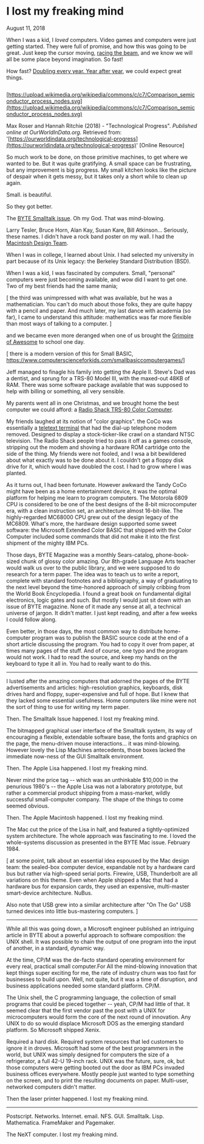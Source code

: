 # I lost my freaking mind
August 11, 2018

When I was a kid, I *loved* computers. Video games and computers were just getting started. They were full of promise, and how this was going to be great. Just keep the cursor moving, [racing the beam](https://mitpress.mit.edu/books/racing-beam), and we know we will all be some place beyond imagination. So fast!

How fast? [Doubling every year. Year after year](https://en.wikipedia.org/wiki/Moore%27s_law), we could expect great things.


![]()

  [https://upload.wikimedia.org/wikipedia/commons/c/c7/Comparison_semiconductor_process_nodes.svg](https://upload.wikimedia.org/wikipedia/commons/c/c7/Comparison_semiconductor_process_nodes.svg)

  Max Roser and Hannah Ritchie (2018) - "Technological Progress". *Published online at OurWorldInData.org.* Retrieved from: '[https://ourworldindata.org/technological-progress](https://ourworldindata.org/technological-progress)' [Online Resource]

So much work to be done, on those primitive machines, to get where we wanted to be. But it was quite gratifying. A small space can be frustrating, but any improvement is big progress. My small kitchen looks like the picture of despair when it gets messy, but it takes only a short while to clean up again.

Small. is beautiful.


So they got better.


The [BYTE Smalltalk issue](https://archive.org/details/byte-magazine-1981-08). Oh my God. That was mind-blowing.

Larry Tesler, Bruce Horn, Alan Kay, Susan Kare, Bill Atkinson... Seriously, these names. I didn't have a rock band poster on my wall. I had the [Macintosh Design Team](https://archive.org/stream/byte-magazine-1984-02/1984_02_BYTE_09-02_Benchmarks#page/n59).

When I was in college, I learned about Unix. I had selected my university in part because of its Unix legacy: the Berkeley Standard Distribution (BSD).

When I was a kid, I was fascinated by computers. Small, "personal" computers were just becoming available, and wow did I want to get one. Two of my best friends had the same mania;

[ the third was unimpressed with what was available, but he was a mathematician. You can't do much about those folks, they are quite happy with a pencil and paper. And much later, my last dance with academia (so far), I came to understand this attitude: mathematics was far more flexible than most ways of talking to a computer. ]

and we became even more deranged when one of us brought the [Grimoire of Awesome](https://en.wikipedia.org/wiki/BASIC_Computer_Games) to school one day.

[ there is a modern version of this for Small BASIC, https://www.computerscienceforkids.com/smallbasiccomputergames/]

Jeff managed to finagle his family into getting the Apple II. Steve's Dad was a dentist, and sprung for a TRS-80 Model III, with the maxed-out 48KB of RAM. There was some software package available that was supposed to help with billing or something, all very sensible.


 My parents went all in one Christmas, and we brought home the best computer we could afford: a [Radio Shack TRS-80 Color Computer](https://en.m.wikipedia.org/wiki/TRS-80_Color_Computer).


My friends laughed at its notion of "color graphics". the CoCo was essentially a [teletext terminal](https://www.google.com/url?sa=t&source=web&rct=j&url=http://www.colorcomputerarchive.com/coco/Documents/Manuals/Hardware/TRS-80%2520Videotex%2520Terminal%2520Owner%27s%2520Manual%2520(Tandy).pdf&ved=2ahUKEwjOzKvw1YLdAhUCb60KHVjTDngQFjADegQIBxAB&usg=AOvVaw1KeDSyKJirNEdahmbD3WI5&cshid=1535010057009) that had the dial-up telephone modem removed. Designed to display a stock-ticker-like crawl on a standard NTSC television. The Radio Shack people tried to pass it off as a games console, stripping out the modem and shoving a hardware ROM cartridge onto the side of the thing. My friends were not fooled, and I wsa a bit bewildered about what exactly was to be done about it. I couldn't get a floppy disk drive for it, which would have doubled the cost. I had to grow where I was planted.


As it turns out, I had been fortunate. However awkward the Tandy CoCo might have been as a home entertainment device, it was the optimal platform for helping me learn to program computers. The Motorola 6809 CPU is considered to be one of the best designs of the 8-bit microcomputer era, with a clean instruction set, an architecture almost 16-bit-like. The highly-regarded MC68000 CPU grew out of the design legacy of the MC6809. What's more, the hardware design supported some sweet software: the Microsoft Extended Color BASIC that shipped with the Color Computer included some commands that did not make it into the first shipment of the mighty IBM PCs.


Those days, BYTE Magazine was a monthly Sears-catalog, phone-book-sized chunk of glossy color amazing. Our 8th-grade Language Arts teacher would walk us over to the public library, and we were supposed to do research for a term paper. The idea was to teach us to write a report, complete with standard footnotes and a bibliography, a way of graduating to the next level beyond the time-honored approach of simply cribbing from the World Book Encyclopedia. I found a great book on fundamental digital electronics, logic gates and such. But mostly I would just sit down with an issue of BYTE magazine. None of it made any sense at all, a technical universe of jargon. It didn't matter. I just kept reading, and after a few weeks I could follow along.


Even better, in those days, the most common way to distribute home-computer program was to publish the BASIC source code at the end of a short article discussing the program. You had to copy it over from paper, at times many pages of the stuff. And of course, one typo and the program would not work. I had to read the source, and keep my hands on the keyboard to type it all in. You had to really want to do this.


----

I lusted after the amazing computers that adorned the pages of the BYTE advertisements and articles: high-resolution graphics, keyboards, disk drives hard and floppy, super-expensive and full of hope. But I knew that they lacked some essential usefulness. Home computers like mine were not the sort of thing to use for writing my term paper.


Then. The Smalltalk Issue happened. I lost my freaking mind.


The bitmapped graphical user interface of the Smalltalk system, its way of encouraging a flexible, extendable software base, the fonts and graphics on the page, the menu-driven mouse interactions... it was mind-blowing. However lovely the Lisp Machines antecedents, those boxes lacked the immediate now-ness of the GUI Smalltalk environment.


Then. The Apple Lisa happened. I lost my freaking mind.


Never mind the price tag -- which was an unthinkable $10,000 in the penurious 1980's -- the Apple Lisa was not a laboratory prototype, but rather a commercial product shipping from a mass-market, wildly successful small-computer company. The shape of the things to come seemed obvious.


Then. The Apple Macintosh happened. I lost my freaking mind.


The Mac cut the price of the Lisa in half, and featured a tightly-optimized system architecture. The whole approach was fascinating to me. I loved the whole-systems discussion as presented in the BYTE Mac issue. February 1984.


[ at some point, talk about an essential idea espoused by the Mac design team: the sealed-box computer device, expandable not by a hardware card bus but rather via high-speed serial ports. Firewire, USB,  Thunderbolt are all variations on this theme. Even when Apple shipped a Mac that had a hardware bus for expansion cards, they used an expensive, multi-master smart-device architecture. NuBus.


Also note that USB grew into a similar architecture after "On The Go" USB turned devices into little bus-mastering computers. ]


----


While all this was going down, a Microsoft engineer published an intriguing article in BYTE about a powerful approach to software composition: the UNIX shell. It was possible to chain the output of one program into the input of another, in a standard, dynamic way.


At the time, CP/M was the de-facto standard operating environment for every real, practical small computer.For All the mind-blowing innovation that kept things super exciting for me, the rate of industry churn was too fast for businesses to build upon. Well, not quite, but it was a time of disruption, and business applications needed some standard platform. CP/M.


The Unix shell, the C programming language, the collection of small programs that could be pieced together -- yeah, CP/M had little of that. It seemed clear that the first vendor past the post with a UNIX for microcomputers would form the core of the next round of innovation. Any UNIX to do so would displace Microsoft DOS as the emerging standard platform. So Microsoft shipped Xenix.


Required a hard disk. Required system resources that led customers to ignore it in droves. Microsoft had some of the best programmers in the world, but UNIX was simply designed for computers the size of a refrigerator, a full 42-U 19-inch rack. UNIX was the future, sure, ok, but those computers were getting booted out the door as IBM PCs invaded business offices everywhere. Mostly people just wanted to type something on the screen, and to print the resulting documents on paper. Multi-user, networked computers didn't matter.


Then the laser printer happened. I lost my freaking mind.


----

Postscript. Networks. Internet. email. NFS. GUI. Smalltalk. Lisp. Mathematica. FrameMaker and Pagemaker.

The NeXT computer. I lost my freaking mind.


